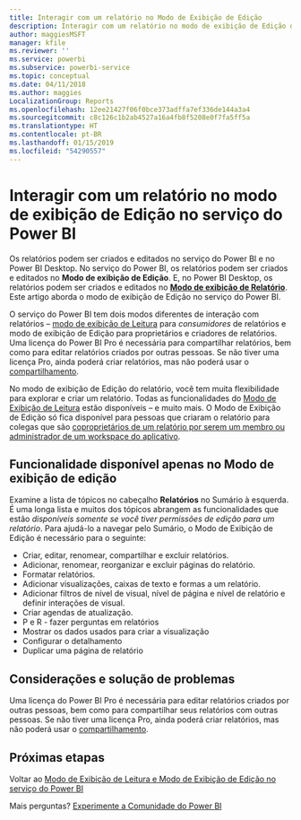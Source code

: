 ```yaml
---
title: Interagir com um relatório no Modo de Exibição de Edição
description: Interagir com um relatório no modo de exibição de Edição do relatório no serviço do Power BI
author: maggiesMSFT
manager: kfile
ms.reviewer: ''
ms.service: powerbi
ms.subservice: powerbi-service
ms.topic: conceptual
ms.date: 04/11/2018
ms.author: maggies
LocalizationGroup: Reports
ms.openlocfilehash: 12ee21427f06f0bce373adffa7ef336de144a3a4
ms.sourcegitcommit: c8c126c1b2ab4527a16a4fb8f5208e0f7fa5ff5a
ms.translationtype: HT
ms.contentlocale: pt-BR
ms.lasthandoff: 01/15/2019
ms.locfileid: "54290557"
---
```

# <a name="interact-with-a-report-in-editing-view-in-power-bi-service"></a>Interagir com um relatório no modo de exibição de Edição no serviço do Power BI
Os relatórios podem ser criados e editados no serviço do Power BI e no Power BI Desktop. No serviço do Power BI, os relatórios podem ser criados e editados no **Modo de exibição de Edição**. E, no Power BI Desktop, os relatórios podem ser criados e editados no [**Modo de exibição de Relatório**](desktop-report-view.md). Este artigo aborda o modo de exibição de Edição no serviço do Power BI. 

O serviço do Power BI tem dois modos diferentes de interação com relatórios – [modo de exibição de Leitura](consumer/end-user-reading-view.md) para *consumidores* de relatórios e modo de exibição de Edição para proprietários e criadores de relatórios.  Uma licença do Power BI Pro é necessária para compartilhar relatórios, bem como para editar relatórios criados por outras pessoas. Se não tiver uma licença Pro, ainda poderá criar relatórios, mas não poderá usar o [compartilhamento](service-share-reports.md).    

No modo de exibição de Edição do relatório, você tem muita flexibilidade para explorar e criar um relatório. Todas as funcionalidades do [Modo de Exibição de Leitura](consumer/end-user-reading-view.md) estão disponíveis – e muito mais. O Modo de Exibição de Edição só fica disponível para pessoas que criaram o relatório para colegas que são [coproprietários de um relatório por serem um membro ou administrador de um workspace do aplicativo](service-create-distribute-apps.md).

## <a name="functionality-only-available-in-editing-view"></a>Funcionalidade disponível apenas no Modo de exibição de edição
Examine a lista de tópicos no cabeçalho **Relatórios** no Sumário à esquerda. É uma longa lista e muitos dos tópicos abrangem as funcionalidades que estão *disponíveis somente se você tiver permissões de edição para um relatório*.  Para ajudá-lo a navegar pelo Sumário, o Modo de Exibição de Edição é necessário para o seguinte:

* Criar, editar, renomear, compartilhar e excluir relatórios.
* Adicionar, renomear, reorganizar e excluir páginas do relatório.
* Formatar relatórios.
* Adicionar visualizações, caixas de texto e formas a um relatório.
* Adicionar filtros de nível de visual, nível de página e nível de relatório e definir interações de visual.
* Criar agendas de atualização.
* P e R - fazer perguntas em relatórios
* Mostrar os dados usados para criar a visualização 
* Configurar o detalhamento
* Duplicar uma página de relatório

## <a name="considerations-and-troubleshooting"></a>Considerações e solução de problemas
Uma licença do Power BI Pro é necessária para editar relatórios criados por outras pessoas, bem como para compartilhar seus relatórios com outras pessoas.  Se não tiver uma licença Pro, ainda poderá criar relatórios, mas não poderá usar o [compartilhamento](service-share-reports.md).


## <a name="next-steps"></a>Próximas etapas
Voltar ao [Modo de Exibição de Leitura e Modo de Exibição de Edição no serviço do Power BI](consumer/end-user-reading-view.md)

Mais perguntas? [Experimente a Comunidade do Power BI](http://community.powerbi.com/)

